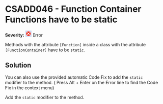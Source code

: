 # CSADD046 - Function Container Functions have to be static

**Severity:** ![Error](../images/Error.png) Error

Methods with the attribute `[Function]` inside a class with the attribute `[FunctionContainer]` have to be `static`.


## Solution

You can also use the provided automatic Code Fix to add the `static` modifier to the method. ( Press Alt + Enter on the Error line to find the Code Fix in the context menu) 


Add the `static` modifier to the method.